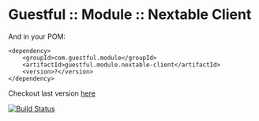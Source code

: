 Guestful :: Module :: Nextable Client
=====================================

And in your POM:

```
<dependency>
    <groupId>com.guestful.module</groupId>
    <artifactId>guestful.module.nextable-client</artifactId>
    <version>?</version>
</dependency>
```

Checkout last version [here](https://bintray.com/guestful/maven/guestful.module.nextable-client/view)

[![Build Status](https://drone.io/github.com/guestful/module.nextable-client/status.png)](https://drone.io/github.com/guestful/module.nextable-client/latest)
